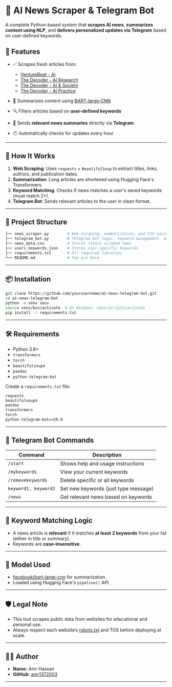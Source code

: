 # 📰 AI News Scraper & Telegram Bot

A complete Python-based system that **scrapes AI news**, **summarizes content using NLP**, and **delivers personalized updates via Telegram** based on user-defined keywords.

## 🔧 Features

* ✅ Scrapes fresh articles from:

  * [VentureBeat - AI](https://venturebeat.com/category/ai/)
  * [The Decoder - AI Research](https://the-decoder.com/artificial-intelligence-news/ai-research/)
  * [The Decoder - AI & Society](https://the-decoder.com/artificial-intelligence-news/ai-and-society/)
  * [The Decoder - AI Practice](https://the-decoder.com/artificial-intelligence-news/ai-practice/)
* 🤖 Summarizes content using [BART-large-CNN](https://huggingface.co/facebook/bart-large-cnn)
* 🔍 Filters articles based on **user-defined keywords**
* 📩 Sends **relevant news summaries** directly via **Telegram**
* 🕐 Automatically checks for updates every hour

---

## 🚀 How It Works

1. **Web Scraping**: Uses `requests` + `BeautifulSoup` to extract titles, links, authors, and publication dates.
2. **Summarization**: Long articles are shortened using Hugging Face's Transformers.
3. **Keyword Matching**: Checks if news matches a user's saved keywords (must match 2+).
4. **Telegram Bot**: Sends relevant articles to the user in clean format.

---

## 📂 Project Structure

```bash
├── news_scraper.py        # Web scraping, summarization, and CSV saving
├── telegram_bot.py        # Telegram bot logic, keyword management, and user interaction
├── news_data.csv          # Stores latest scraped news
├── users_keywords.json    # Stores user-specific keywords
├── requirements.txt       # All required libraries
└── README.md              # You are here
```

---

## 📦 Installation

```bash
git clone https://github.com/yourusername/ai-news-telegram-bot.git
cd ai-news-telegram-bot
python -m venv venv
source venv/bin/activate  # On Windows: venv\Scripts\activate
pip install -r requirements.txt
```

---

## 🛠 Requirements

* Python 3.8+
* `transformers`
* `torch`
* `beautifulsoup4`
* `pandas`
* `python-telegram-bot`

Create a `requirements.txt` file:

```txt
requests
beautifulsoup4
pandas
transformers
torch
python-telegram-bot==20.0
```

---

## 💬 Telegram Bot Commands

| Command              | Description                          |
| -------------------- | ------------------------------------ |
| `/start`             | Shows help and usage instructions    |
| `/mykeywords`        | View your current keywords           |
| `/removekeywords`    | Delete specific or all keywords      |
| `keyword1, keyword2` | Set new keywords (just type message) |
| `/news`              | Get relevant news based on keywords  |

---

## 📌 Keyword Matching Logic

* A news article is **relevant** if it matches **at least 2 keywords** from your list (either in title or summary).
* Keywords are **case-insensitive**.

---

## 🧠 Model Used

* [facebook/bart-large-cnn](https://huggingface.co/facebook/bart-large-cnn) for summarization.
* Loaded using Hugging Face's `pipeline()` API.

---

## 🛡️ Legal Note

* This tool scrapes public data from websites for educational and personal use.
* Always respect each website’s [robots.txt](https://venturebeat.com/robots.txt) and TOS before deploying at scale.

---

## 🧑‍💻 Author

* **Name:** Amr Hassan
* **GitHub:** [amr1372003](https://github.com/amr1372003)

---

